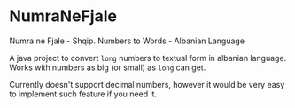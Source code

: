# NumraNeFjale
Numra ne Fjale - Shqip. Numbers to Words - Albanian Language

A java project to convert `long` numbers to textual form in albanian language. Works with numbers as big (or small) as `long` can get.

Currently doesn't support decimal numbers, however it would be very easy to implement such feature if you need it.
